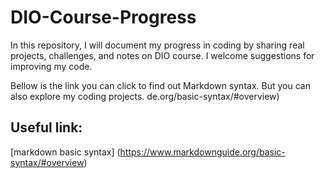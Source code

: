 # DIO-Course-Progress
In this repository, I will document my progress in coding by sharing real projects, challenges, and notes on DIO course. I welcome suggestions for improving my code.

Bellow is the link you can click to find out Markdown syntax. But you can also explore my coding projects.
de.org/basic-syntax/#overview)
## Useful link: 
[markdown basic syntax] (https://www.markdownguide.org/basic-syntax/#overview)
